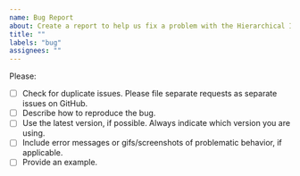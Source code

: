 ```yaml
---
name: Bug Report
about: Create a report to help us fix a problem with the Hierarchical Image Explorer project.
title: ""
labels: "bug"
assignees: ""
---
```


Please:

- [ ] Check for duplicate issues. Please file separate requests as separate issues on GitHub.
- [ ] Describe how to reproduce the bug.
- [ ] Use the latest version, if possible. Always indicate which version you are using.
- [ ] Include error messages or gifs/screenshots of problematic behavior, if applicable.
- [ ] Provide an example.
